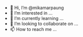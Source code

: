 - 👋 Hi, I’m @mikamarpaung
- 👀 I’m interested in ...
- 🌱 I’m currently learning ...
- 💞️ I’m looking to collaborate on ...
- 📫 How to reach me ...

<!---
mikamarpaung/mikamarpaung is a ✨ special ✨ repository because its `README.md` (this file) appears on your GitHub profile.
You can click the Preview link to take a look at your changes.
--->
